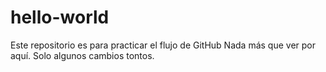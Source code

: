 # hello-world
Este repositorio es para practicar el flujo de GitHub
Nada más que ver por aquí.
Solo algunos cambios tontos.

